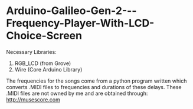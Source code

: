 # Arduino-Galileo-Gen-2---Frequency-Player-With-LCD-Choice-Screen

Necessary Libraries:
1. RGB_LCD (from Grove)
2. Wire (Core Arduino Library)


The frequencies for the songs come from a python program written which converts .MIDI files to frequencies and durations of these delays. These .MIDI files are not owned by me and are obtained through:  http://musescore.com

